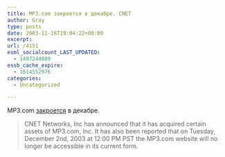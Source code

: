 ```yaml
---
title: MP3.com закроется в декабре. CNET
author: Gray
type: posts
date: 2003-11-16T19:04:22+00:00
excerpt:
url: /4151
esml_socialcount_LAST_UPDATED:
  - 1497244089
essb_cache_expire:
  - 1614552976
categories:
  - Uncategorized

---
```








MP3.com <a href="http://www.soundgenerator.com/news/index.cfm?articleid=2767" target="_blank">закроется</a> в декабре.

> CNET Networks, Inc has announced that it has acquired certain assets of MP3.com, Inc. It has also been reported that on Tuesday, December 2nd, 2003 at 12:00 PM PST the MP3.com website will no longer be accessible in its current form.